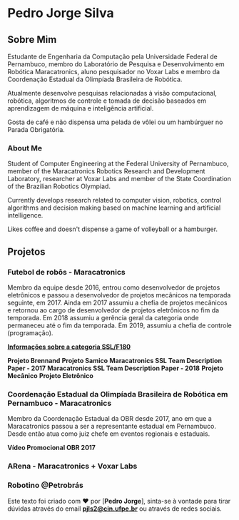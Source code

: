 # Pedro Jorge Silva 


## Sobre Mim

Estudante de Engenharia da Computação pela Universidade Federal de Pernambuco, membro do Laboratório de Pesquisa e Desenvolvimento em Robótica Maracatronics, aluno pesquisador no Voxar Labs e membro da Coordenação Estadual da Olimpíada Brasileira de Robótica.

Atualmente desenvolve pesquisas relacionadas à visão computacional, robótica, algoritmos de controle e tomada de decisão baseados em aprendizagem de máquina e inteligência artificial.

Gosta de café e não dispensa uma pelada de vôlei ou um hambúrguer no Parada Obrigatória.

### About Me

Student of Computer Engineering at the Federal University of Pernambuco, member of the Maracatronics Robotics Research and Development Laboratory, researcher at Voxar Labs and member of the State Coordination of the Brazilian Robotics Olympiad.

Currently develops research related to computer vision, robotics, control algorithms and decision making based on machine learning and artificial intelligence.

Likes coffee and doesn't dispense a game of volleyball or a hamburger.


## Projetos

### Futebol de robôs - Maracatronics

Membro da equipe desde 2016, entrou como desenvolvedor de projetos eletrônicos e passou a desenvolvedor de projetos mecânicos na temporada seguinte, em 2017. Ainda em 2017 assumiu a chefia de projetos mecânicos e retornou ao cargo de desenvolvedor de projetos eletrônicos no fim da temporada. Em 2018 assumiu a gerência geral da categoria onde permaneceu até o fim da temporada. Em 2019, assumiu a chefia de controle (programação). 

[**Informações sobre a categoria SSL/F180**](https://github.com/RoboCup-SSL)

**Projeto Brennand**
**Projeto Samico**
**Maracatronics SSL Team Description Paper - 2017**
**Maracatronics SSL Team Description Paper - 2018**
**Projeto Mecânico**
**Projeto Eletrônico**


### Coordenação Estadual da Olimpíada Brasileira de Robótica em Pernambuco - Maracatronics 
Membro da Coordenação Estadual da OBR desde  2017, ano em que a Maracatronics passou a ser a representante estadual em Pernambuco. Desde então atua como juiz chefe em eventos regionais e estaduais.

**Vídeo Promocional OBR 2017**


### ARena - Maracatronics + Voxar Labs


### Robotino @Petrobrás


Este texto foi criado com ❤️ por [**Pedro Jorge**], sinta-se à vontade para tirar dúvidas através do email **pjls2@cin.ufpe.br** ou através de redes sociais.
